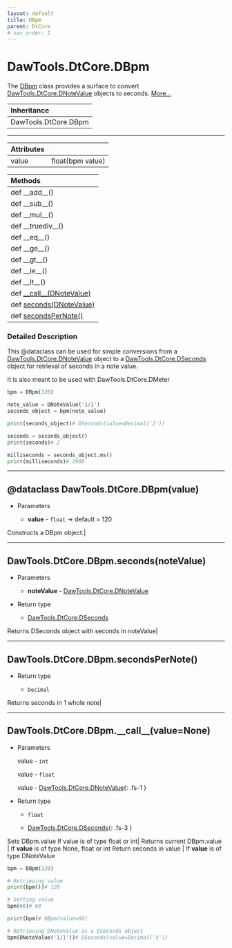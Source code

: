 ```yaml
---
layout: default
title: DBpm
parent: DtCore
# nav_order: 1
---
```


# DawTools.DtCore.DBpm

The [DBpm](dbpm.html#dataclass-dawtoolsdtcoredbpmvalue) class provides a surface
to convert [DawTools.DtCore.DNoteValue](https://madponyinteractive.github.io/daw-tools/DtCore/dnotevalue.htm)
 objects to seconds. [More...](dbpm.html#detailed-description)

| Inheritance            |
|:-----------------------|
| DawTools.DtCore.DBpm   |

***

| Attributes|                  |
|:----------|:-----------------|
| value     | float(bpm value) |

| Methods |
|:----------|
|def \_\_add\_\_()|
|def \_\_sub\_\_()|
|def \_\_mul\_\_()|
|def \_\_truediv\_\_()|
|def \_\_eq\_\_()|
|def \_\_ge\_\_()|
|def \_\_gt\_\_()|
|def \_\_le\_\_()|
|def \_\_lt\_\_()|
|def [\_\_call\_\_(DNoteValue)](dbpm.html#dawtoolsdtcoredbpm__call__valuenone)|
|def [seconds(DNoteValue)](dbpm.html#dawtoolsdtcoredbpmsecondsnotevalue)|
|def [secondsPerNote()](dbpm.html#dawtoolsdtcoredbpmsecondspernote)|

### Detailed Description
This @dataclass can be used for simple conversions from a [DawTools.DtCore.DNoteValue](https://madponyinteractive.github.io/daw-tools/DtCore/dnotevalue.htm)
object to a [DawTools.DtCore.DSeconds](https://madponyinteractive.github.io/daw-tools/DtCore/dseconds.htm)
object for retrieval of seconds in a note value.

It is also meant to be used with DawTools.DtCore.DMeter

```python
bpm = DBpm(120)

note_value = DNoteValue('1/1')
seconds_object = bpm(note_value)

print(seconds_object)# DSeconds(value=Decimal('2'))

seconds = seconds_object()
print(seconds)# 2

milliseconds = seconds_object.ms()
print(milliseconds)# 2000
```

***

## @dataclass DawTools.DtCore.DBpm(value)
* Parameters

  * **value** - `float` -> default = 120

Constructs a DBpm object.|

***

## DawTools.DtCore.DBpm.seconds(noteValue)
* Parameters

  * **noteValue** - [DawTools.DtCore.DNoteValue](https://madponyinteractive.github.io/daw-tools/DtCore/dnotevalue.htm)

* Return type

  * [DawTools.DtCore.DSeconds](https://madponyinteractive.github.io/daw-tools/DtCore/dseconds.htm)

Returns DSeconds object with seconds in noteValue|

***

## DawTools.DtCore.DBpm.secondsPerNote()
* Return type

  * `Decimal`

Returns seconds in 1 whole note|

***

## DawTools.DtCore.DBpm.\_\_call\_\_(value=None)

* Parameters

  value - `int`

  value - `float`

  value - [DawTools.DtCore.DNoteValue](https://madponyinteractive.github.io/daw-tools/DtCore/dnotevalue.htm){: .fs-1 }

* Return type

  * `float`

  * [DawTools.DtCore.DSeconds](https://madponyinteractive.github.io/daw-tools/DtCore/dseconds.htm){: .fs-3 }


Sets DBpm.value If value is of type float or int|
Returns current DBpm.value | If **value** is of type None, float or int
Return seconds in value    | If **value** is of type DNoteValue


```python
bpm = DBpm(120)

# Retrieving value
print(bpm())# 120

# Setting value
bpm(60)# 60

print(bpm)# DBpm(value=60)

# Retrieving DNoteValue as a DSeconds object
bpm(DNoteValue('1/1'))# DSeconds(value=Decimal('4'))
```
